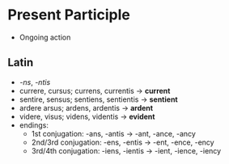 # Present Participle
* Ongoing action


## Latin
* *-ns*, *-ntis*
* currere, cursus; currens, currentis -> **current**
* sentire, sensus; sentiens, sentientis -> **sentient**
* ardere arsus; ardens, ardentis -> **ardent**
* videre, visus; videns, videntis -> **evident**
* endings:
  * 1st conjugation: -ans, -antis -> -ant, -ance, -ancy
  * 2nd/3rd conjugation: -ens, -entis -> -ent, -ence, -ency
  * 3rd/4th conjugation: -iens, -ientis -> -ient, -ience, -iency